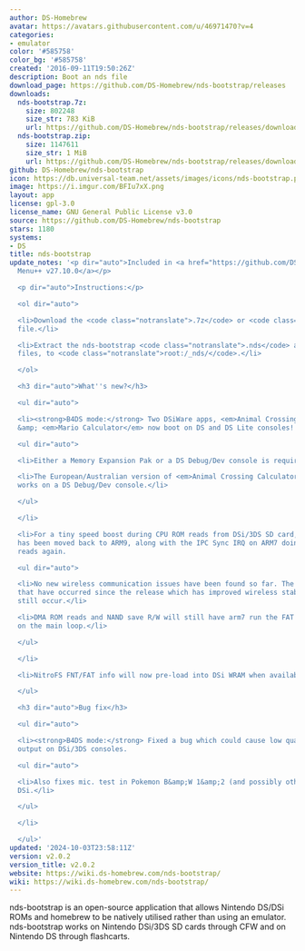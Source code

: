 ```yaml
---
author: DS-Homebrew
avatar: https://avatars.githubusercontent.com/u/46971470?v=4
categories:
- emulator
color: '#585758'
color_bg: '#585758'
created: '2016-09-11T19:50:26Z'
description: Boot an nds file
download_page: https://github.com/DS-Homebrew/nds-bootstrap/releases
downloads:
  nds-bootstrap.7z:
    size: 802248
    size_str: 783 KiB
    url: https://github.com/DS-Homebrew/nds-bootstrap/releases/download/v2.0.2/nds-bootstrap.7z
  nds-bootstrap.zip:
    size: 1147611
    size_str: 1 MiB
    url: https://github.com/DS-Homebrew/nds-bootstrap/releases/download/v2.0.2/nds-bootstrap.zip
github: DS-Homebrew/nds-bootstrap
icon: https://db.universal-team.net/assets/images/icons/nds-bootstrap.png
image: https://i.imgur.com/BFIu7xX.png
layout: app
license: gpl-3.0
license_name: GNU General Public License v3.0
source: https://github.com/DS-Homebrew/nds-bootstrap
stars: 1180
systems:
- DS
title: nds-bootstrap
update_notes: '<p dir="auto">Included in <a href="https://github.com/DS-Homebrew/TWiLightMenu/releases/tag/v27.10.0"><strong>TW</strong>i<strong>L</strong>ight
  Menu++ v27.10.0</a></p>

  <p dir="auto">Instructions:</p>

  <ol dir="auto">

  <li>Download the <code class="notranslate">.7z</code> or <code class="notranslate">.zip</code>
  file.</li>

  <li>Extract the nds-bootstrap <code class="notranslate">.nds</code> and <code class="notranslate">.ver</code>
  files, to <code class="notranslate">root:/_nds/</code>.</li>

  </ol>

  <h3 dir="auto">What''s new?</h3>

  <ul dir="auto">

  <li><strong>B4DS mode:</strong> Two DSiWare apps, <em>Animal Crossing Calculator</em>
  &amp; <em>Mario Calculator</em> now boot on DS and DS Lite consoles!

  <ul dir="auto">

  <li>Either a Memory Expansion Pak or a DS Debug/Dev console is required.</li>

  <li>The European/Australian version of <em>Animal Crossing Calculator</em> only
  works on a DS Debug/Dev console.</li>

  </ul>

  </li>

  <li>For a tiny speed boost during CPU ROM reads from DSi/3DS SD card, the FAT code
  has been moved back to ARM9, along with the IPC Sync IRQ on ARM7 doing SD sector
  reads again.

  <ul dir="auto">

  <li>No new wireless communication issues have been found so far. The same issues
  that have occurred since the release which has improved wireless stability will
  still occur.</li>

  <li>DMA ROM reads and NAND save R/W will still have arm7 run the FAT code while
  on the main loop.</li>

  </ul>

  </li>

  <li>NitroFS FNT/FAT info will now pre-load into DSi WRAM when available.</li>

  </ul>

  <h3 dir="auto">Bug fix</h3>

  <ul dir="auto">

  <li><strong>B4DS mode:</strong> Fixed a bug which could cause low quality sound
  output on DSi/3DS consoles.

  <ul dir="auto">

  <li>Also fixes mic. test in Pokemon B&amp;W 1&amp;2 (and possibly other games) on
  DSi.</li>

  </ul>

  </li>

  </ul>'
updated: '2024-10-03T23:58:11Z'
version: v2.0.2
version_title: v2.0.2
website: https://wiki.ds-homebrew.com/nds-bootstrap/
wiki: https://wiki.ds-homebrew.com/nds-bootstrap/
---
```

nds-bootstrap is an open-source application that allows Nintendo DS/DSi ROMs and homebrew to be natively utilised rather than using an emulator. nds-bootstrap works on Nintendo DSi/3DS SD cards through CFW and on Nintendo DS through flashcarts.